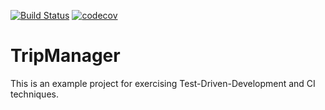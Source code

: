 [![Build Status](https://travis-ci.org/krenton/tripmanager.svg?branch=master)](https://travis-ci.org/krenton/tripmanager) [![codecov](https://codecov.io/gh/krenton/tripmanager/branch/master/graph/badge.svg)](https://codecov.io/gh/krenton/tripmanager)

# TripManager
This is an example project for exercising Test-Driven-Development and CI techniques.
